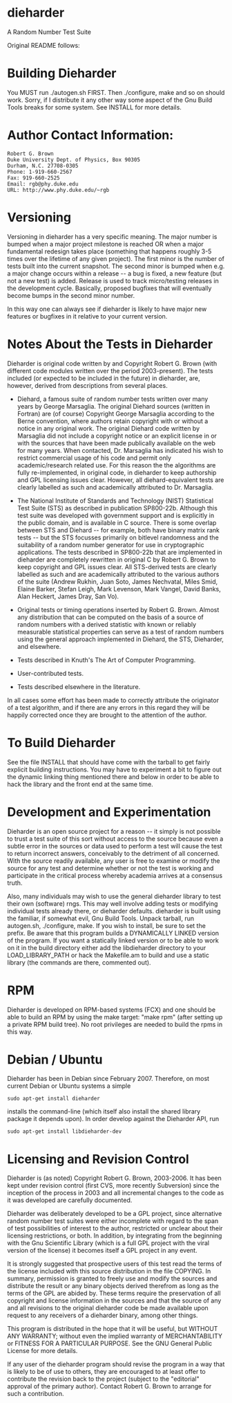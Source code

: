 # dieharder
A Random Number Test Suite

Original README follows:

# Building Dieharder

You MUST run ./autogen.sh FIRST.  Then ./configure, make and so on
should work.  Sorry, if I distribute it any other way some aspect of the
Gnu Build Tools breaks for some system.  See INSTALL for more details.

# Author Contact Information:

```
Robert G. Brown	
Duke University Dept. of Physics, Box 90305
Durham, N.C. 27708-0305
Phone: 1-919-660-2567  
Fax: 919-660-2525  
Email: rgb@phy.duke.edu
URL: http://www.phy.duke.edu/~rgb
```

# Versioning

Versioning in dieharder has a very specific meaning.  The major number
is bumped when a major project milestone is reached OR when a major
fundamental redesign takes place (something that happens roughly 3-5
times over the lifetime of any given project).  The first minor is the
number of tests built into the current snapshot.  The second minor is
bumped when e.g. a major change occurs within a release -- a bug is
fixed, a new feature (but not a new test) is added.  Release is used to
track micro/testing releases in the development cycle.  Basically,
proposed bugfixes that will eventually become bumps in the second minor
number.

In this way one can always see if dieharder is likely to have major new
features or bugfixes in it relative to your current version.

# Notes About the Tests in Dieharder

Dieharder is original code written by and Copyright Robert G. Brown
(with different code modules written over the period 2003-present).  The
tests included (or expected to be included in the future) in dieharder,
are, however, derived from descriptions from several places.

* Diehard, a famous suite of random number tests written over many
years by George Marsaglia.  The original Diehard sources (written in
Fortran) are (of course) Copyright George Marsaglia according to the
Berne convention, where authors retain copyright with or without a
notice in any original work.  The original Diehard code written by
Marsaglia did not include a copyright notice or an explicit license in
or with the sources that have been made publically available on the web
for many years.  When contacted, Dr. Marsaglia has indicated his wish to
restrict commercial usage of his code and permit only academic/research
related use.  For this reason the the algorithms are fully
re-implemented, in original code, in dieharder to keep authorship and
GPL licensing issues clear.  However, all diehard-equivalent tests are
clearly labelled as such and academically attributed to Dr. Marsaglia.

* The National Institute of Standards and Technology (NIST)
Statistical Test Suite (STS) as described in publication SP800-22b.
Although this test suite was developed with government support and is
explicitly in the public domain, and is available in C source.  There is
some overlap between STS and Diehard -- for example, both have binary
matrix rank tests -- but the STS focusses primarily on bitlevel
randomness and the suitability of a random number generator for use in
cryptographic applications.  The tests described in SP800-22b that are
implemented in dieharder are completely rewritten in original C by
Robert G. Brown to keep copyright and GPL issues clear.  All STS-derived
tests are clearly labelled as such and are academically attributed to
the various authors of the suite (Andrew Rukhin, Juan Soto, James
Nechvatal, Miles Smid, Elaine Barker, Stefan Leigh, Mark Levenson, Mark
Vangel, David Banks, Alan Heckert, James Dray, San Vo).

* Original tests or timing operations inserted by Robert G. Brown.
Almost any distribution that can be computed on the basis of a source of
random numbers with a derived statistic with known or reliably
measurable statistical properties can serve as a test of random numbers
using the general approach implemented in Diehard, the STS, Dieharder,
and elsewhere.

* Tests described in Knuth's The Art of Computer Programming.

* User-contributed tests.

* Tests described elsewhere in the literature.

In all cases some effort has been made to correctly attribute the
originator of a test algorithm, and if there are any errors in this
regard they will be happily corrected once they are brought to the
attention of the author.

# To Build Dieharder

See the file INSTALL that should have come with the tarball to get
fairly explicit building instructions.  You may have to experiment a bit
to figure out the dynamic linking thing mentioned there and below in
order to be able to hack the library and the front end at the same time.

# Development and Experimentation

Dieharder is an open source project for a reason -- it simply is not
possible to trust a test suite of this sort without access to the source
because even a subtle error in the sources or data used to perform a
test will cause the test to return incorrect answers, conceivably to the
detriment of all concerned.  With the source readily available, any user
is free to examine or modify the source for any test and determine
whether or not the test is working and participate in the critical
process whereby academia arrives at a consensus truth.

Also, many individuals may wish to use the general dieharder library to
test their own (software) rngs.  This may well involve adding tests or
modifying individual tests already there, or dieharder defaults.
dieharder is built using the familiar, if somewhat evil, Gnu Build
Tools.  Unpack tarball, run autogen.sh, ./configure, make.  If you wish
to install, be sure to set the prefix.  Be aware that this program
builds a DYNAMICALLY LINKED version of the program.  If you want a
statically linked version or to be able to work on it in the build
directory either add the libdieharder directory to your
LOAD_LIBRARY_PATH or hack the Makefile.am to build and use a static
library (the commands are there, commented out).

# RPM

Dieharder is developed on RPM-based systems (FCX) and one should be able
to build an RPM by using the make target:  "make rpm" (after setting up
a private RPM build tree).  No root privileges are needed to build the
rpms in this way.  

# Debian / Ubuntu

Dieharder has been in Debian since February 2007. Therefore, on most current
Debian or Ubuntu systems a simple

```sudo apt-get install dieharder```

installs the command-line (which itself also install the shared library
package it depends upon). In order develop against the Dieharder API, run

```sudo apt-get install libdieharder-dev```

# Licensing and Revision Control

Dieharder is (as noted) Copyright Robert G. Brown, 2003-2006.  It has
been kept under revision control (first CVS, more recently Subversion)
since the inception of the process in 2003 and all incremental changes
to the code as it was developed are carefully documented.

Dieharder was deliberately developed to be a GPL project, since
alternative random number test suites were either incomplete with regard
to the span of test possibilities of interest to the author, restricted
or unclear about their licensing restrictions, or both.  In addition, by
integrating from the beginning with the Gnu Scientific Library (which is
a full GPL project with the viral version of the license) it becomes
itself a GPL project in any event.

It is strongly suggested that prospective users of this test read the
terms of the license included with this source distribution in the file
COPYING.  In summary, permission is granted to freely use and modify the
sources and distribute the result or any binary objects derived
therefrom as long as the terms of the GPL are abided by.  These terms
require the preservation of all copyright and license information in the
sources and that the source of any and all revisions to the original
dieharder code be made available upon request to any receivers of a
dieharder binary, among other things.

This program is distributed in the hope that it will be useful, but
WITHOUT ANY WARRANTY; without even the implied warranty of
MERCHANTABILITY or FITNESS FOR A PARTICULAR PURPOSE.  See the GNU
General Public License for more details.

If any user of the dieharder program should revise the program in a way
that is likely to be of use to others, they are encouraged to at least
offer to contribute the revision back to the project (subject to the
"editorial" approval of the primary author).  Contact Robert G. Brown to
arrange for such a contribution.
